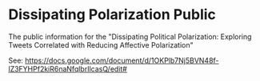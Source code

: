 # Dissipating Polarization Public
The public information for the "Dissipating Political Polarization: Exploring Tweets Correlated with Reducing Affective Polarization"

See: https://docs.google.com/document/d/1OKPlb7Nj5BVN48f-lZ3FYHPf2kiR6naNfqlbrIlcasQ/edit#
